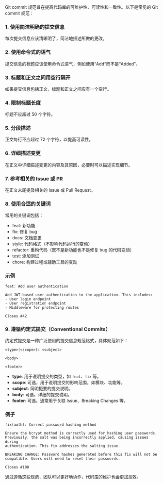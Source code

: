 Git commit 规范旨在提高代码库的可维护性、可读性和一致性。以下是常见的 Git commit 规范：

### 1. 使用简洁明确的提交信息
每次提交信息应该清晰明了，简洁地描述所做的更改。

### 2. 使用命令式的语气
提交信息的标题应该使用命令式语气，例如使用“Add”而不是“Added”。

### 3. 标题和正文之间用空行隔开
如果提交信息包括正文，标题和正文之间应有一个空行。

### 4. 限制标题长度
标题不应超过 50 个字符。

### 5. 分段描述
正文每行不应超过 72 个字符，以提高可读性。

### 6. 详细描述变更
在正文中详细描述变更的内容及其原因，必要时可以描述实现细节。

### 7. 参考相关的 Issue 或 PR
在正文末尾提及相关的 Issue 或 Pull Request。

### 8. 使用合适的关键词
常用的关键词包括：

- feat: 新功能
- fix: 修复 bug
- docs: 文档变更
- style: 代码格式（不影响代码运行的变动）
- refactor: 重构代码（既不是新功能也不是修复 bug 的代码变动）
- test: 添加测试
- chore: 构建过程或辅助工具的变动

### 示例

```plaintext
feat: Add user authentication

Add JWT-based user authentication to the application. This includes:
- User login endpoint
- User registration endpoint
- Middleware for protecting routes

Closes #42
```

### 9. 遵循约定式提交（Conventional Commits）
约定式提交是一种广泛使用的提交信息规范格式，具体规范如下：

```plaintext
<type>(<scope>): <subject>

<body>

<footer>
```

- **type**: 用于说明提交的类型，如 `feat`、`fix` 等。
- **scope**: 可选，用于说明提交的影响范围，如模块、功能等。
- **subject**: 简明扼要的提交说明。
- **body**: 可选，详细的提交说明。
- **footer**: 可选，通常用于关联 Issue、Breaking Changes 等。

### 例子

```plaintext
fix(auth): Correct password hashing method

Ensure the bcrypt method is correctly used for hashing user passwords.
Previously, the salt was being incorrectly applied, causing issues during
authentication. This fix addresses the salting issue.

BREAKING CHANGE: Password hashes generated before this fix will not be
compatible. Users will need to reset their passwords.

Closes #108
```

通过遵循这些规范，团队可以更好地协作，代码库的维护也会更加高效。